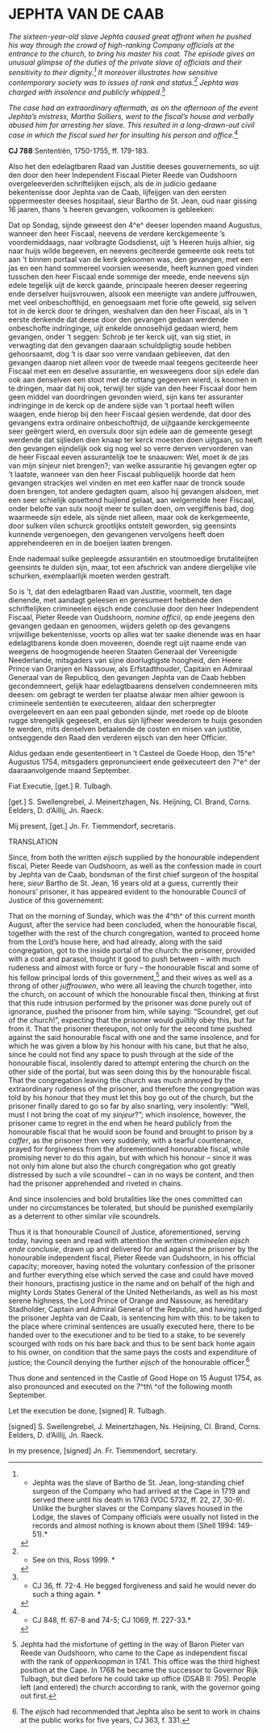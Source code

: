 # JEPHTA VAN DE CAAB

*The sixteen-year-old slave Jephta caused great affront when he pushed
his way through the crowd of high-ranking Company officials at the
entrance to the church, to bring his master his coat. The episode gives
an unusual glimpse of the duties of the private slave of officials and
their sensitivity to their dignity.[^1] It moreover illustrates
how sensitive contemporary society was to issues of rank and
status.[^2] Jephta was charged with insolence and publicly
whipped.*[^3]

*The case had an extraordinary aftermath, as on the afternoon of the
event Jephta’s mistress, Martha Solliers, went to the fiscal’s house and
verbally abused him for arresting her slave. This resulted in a
long-drawn-out civil case in which the fiscal sued her for insulting his
person and office.*[^4]

**CJ 788** Sententiën, 1750-1755, ff. 179-183.

Also het den edelagtbaren Raad van Justitie deeses gouvernements, so
uijt den door den heer Independent Fiscaal Pieter Reede van Oudshoorn
overgeleeverden schriftelijken eijsch, als de in judicio gedaane
bekentenisse door Jephta van de Caab, lijfeijgen van den eersten
oppermeester deeses hospitaal, sieur Bartho de St. Jean, oud naar
gissing 16 jaaren, thans ’s heeren gevangen, volkoomen is gebleeken:

Dat op Sondag, sijnde geweest den 4^e^ deeser lopenden maand Augustus,
wanneer den heer Fiscaal, neevens de verdere kerckgemeente ’s
voordemiddaags, naar volbragte Godsdienst, uijt ’s Heeren huijs alhier,
sig naar huijs wilde begeeven, en neevens geciteerde gemeente ook reets
tot aan ’t binnen portaal van de kerk gekoomen was, den gevangen, met
een jas en een hand sommereel voorsien weesende, heeft kunnen goed
vinden tusschen den heer Fiscaal ende sommige der meede, ende neevens
sijn edele tegelijk uijt de kerck gaande, principaale heeren deeser
regeering ende derselver huijsvrouwen, alsook een meenigte van andere
juffrouwen, met veel onbeschofthijd, en genoegsaam met forie ofte
geweld, sig selven tot in de kerck door te dringen, weshalven dan den
heer Fiscaal, als in ’t eerste denkende dat deese door den gevangen
gedaan werdende onbeschofte indringinge, uijt enkelde onnoselhijd gedaan
wierd, hem gevangen, onder ’t seggen: Schrob je ter kerck uijt, van sig
stiet, in verwagting dat den gevangen daaraan schuldpligtig soude hebben
gehoorsaamt, dog ’t is daar soo verre vandaan gebleeven, dat den
gevangen daarop niet alleen voor de tweede maal teegens geciteerde heer
Fiscaal met een en deselve assurantie, en wesweegens door sijn edele dan
ook aan denselven een stoot met de rottang gegeeven wierd, is koomen in
te dringen, maar dat hij ook, terwijl ter sijde van den heer Fiscaal
door hem geen middel van doordringen gevonden wierd, sijn kans ter
assuranter indringinge in de kerck op de andere sijde van ’t portaal
heeft willen waagen, ende hierop bij den heer Fiscaal gesien werdende,
dat door des gevangens extra ordinaire onbeschofthijd, de uijtgaande
kerckgemeente seer geërgert wierd, en oversulx door sijn edele aan de
gemeente gesegt werdende dat sijlieden dien knaap ter kerck moesten doen
uijtgaan, so heeft den gevangen eijndelijk ook sig nog wel so verre
derven vervorderen van de heer Fiscaal eeven assurantelijk toe te
snaauwen: Wel, moet ik de jas van mijn sinjeur niet brengen?; van welke
assurantie hij gevangen egter op ’t laatste, wanneer van den heer
Fiscaal publiquelijk hoorde dat hem gevangen strackjes wel vinden en met
een kaffer naar de tronck soude doen brengen, tot andere gedagten quam,
alsoo hij gevangen alsdoen, met een seer schielijk opsettend huijlend
gelaat, aan welgemelde heer Fiscaal, onder belofte van sulx nooijt meer
te sullen doen, om vergiffenis bad, dog waarmeede sijn edele, als sijnde
niet alleen, maar ook de kerkgemeente, door sulken vilen schurck
grootlijks ontstelt geworden, sig geensints kunnende vergenoegen, den
gevangenen vervolgens heeft doen apprehendeeren en in de boeijen laaten
brengen.

Ende nademaal sulke gepleegde assurantiën en stoutmoedige brutaliteijten
geensints te dulden sijn, maar, tot een afschrick van andere diergelijke
vile schurken, exemplaarlijk moeten werden gestraft.

So is ’t, dat den edelagtbaren Raad van Justitie, voormelt, ten dage
dienende, met aandagt geleesen en geresumeert hebbende den
schriftelijken crimineelen eijsch ende conclusie door den heer
Independent Fiscaal, Pieter Reede van Oudshoorn, *nomine officii*, op
ende jeegens den gevangen gedaan en genoomen, wijders geleth op des
gevangens vrijwillige bekentenisse, voorts op alles wat ter saake
dienende was en haar edelagtbarens konde doen moveeren, doende regt uijt
naame ende van weegens de hoogmogende heeren Staaten Generaal der
Vereenigde Neederlande, mitsgaders van sijne doorlugtigste hoogheid, den
Heere Prince van Oranjen en Nassouw, als Erfstadthouder, Capitain en
Admiraal Generaal van de Republicq, den gevangen Jephta van de Caab
hebben gecondemneert, gelijk haar edelagtbaarens denselven condemneeren
mits deesen: om gebragt te werden ter plaatse alwaar men alhier gewoon
is crimineele sententiën te executeeren, aldaar den scherpregter
overgeleevert en aan een paal gebonden sijnde, met roede op de bloote
rugge strengelijk gegeeselt, en dus sijn lijfheer weederom te huijs
gesonden te werden, mits denselven betaalende de costen en misen van
justitie, ontseggende den Raad den verderen eijsch van den heer
Officier.

Aldus gedaan ende gesententieert in ’t Casteel de Goede Hoop, den 15^e^
Augustus 1754, mitsgaders gepronuncieert ende geëxecuteert den 7^e^ der
daaraanvolgende maand September.

Fiat Executie, \[get.\] R. Tulbagh.

\[get.\] S. Swellengrebel, J. Meinertzhagen, Ns. Heijning, Cl. Brand,
Corns. Eelders, D. d’Aillij, Jn. Raeck.

Mij present, \[get.\] Jn. Fr. Tiemmendorf, secretaris.

TRANSLATION

Since, from both the written *eijsch* supplied by the honourable
independent fiscal, Pieter Reede van Oudshoorn, as well as the
confession made in court by Jephta van de Caab, bondsman of the first
chief surgeon of the hospital here, *sieur* Bartho de St. Jean, 16 years
old at a guess, currently their honours’ prisoner, it has appeared
evident to the honourable Council of Justice of this governement:

That on the morning of Sunday, which was the 4^th^ of this current month
August, after the service had been concluded, when the honourable
fiscal, together with the rest of the church congregation, wanted to
proceed home from the Lord’s house here, and had already, along with the
said congregation, got to the inside portal of the church: the prisoner,
provided with a coat and parasol, thought it good to push between – with
much rudeness and almost with force or fury – the honourable fiscal and
some of his fellow principal lords of this government,[^5] and their
wives as well as a throng of other *juffrouwen*, who were all leaving
the church together, into the church, on account of which the honourable
fiscal then, thinking at first that this rude intrusion performed by the
prisoner was done purely out of ignorance, pushed the prisoner from him,
while saying: “Scoundrel, get out of the church!”, expecting that the
prisoner would guiltily obey this, but far from it. That the prisoner
thereupon, not only for the second time pushed against the said
honourable fiscal with one and the same insolence, and for which he was
given a blow by his honour with his cane, but that he also, since he
could not find any space to push through at the side of the honourable
fiscal, insolently dared to attempt entering the church on the other
side of the portal, but was seen doing this by the honourable fiscal.
That the congregation leaving the church was much annoyed by the
extraordinary rudeness of the prisoner, and therefore the congregation
was told by his honour that they must let this boy go out of the church,
but the prisoner finally dared to go so far by also snarling, very
insolently: “Well, must I not bring the coat of my *sinjeur*?”; which
insolence, however, the prisoner came to regret in the end when he heard
publicly from the honourable fiscal that he would soon be found and
brought to prison by a *caffer*, as the prisoner then very suddenly,
with a tearful countenance, prayed for forgiveness from the
aforementioned honourable fiscal, while promising never to do this
again, but with which his honour – since it was not only him alone but
also the church congregation who got greatly distressed by such a vile
scoundrel – can in no ways be content, and then had the prisoner
apprehended and riveted in chains.

And since insolencies and bold brutalities like the ones committed can
under no circumstances be tolerated, but should be punished exemplarily
as a deterrent to other similar vile scoundrels.

Thus it is that honourable Council of Justice, aforementioned, serving
today, having seen and read with attention the written *crimineelen
eijsch ende conclusie*, drawn up and delivered for and against the
prisoner by the honourable independent fiscal, Pieter Reede van
Oudshoorn, in his official capacity; moreover, having noted the
voluntary confession of the prisoner and further everything else which
served the case and could have moved their honours, practising justice
in the name and on behalf of the high and mighty Lords States General of
the United Netherlands, as well as his most serene highness, the Lord
Prince of Orange and Nassouw, as hereditary Stadholder, Captain and
Admiral General of the Republic, and having judged the prisoner Jephta
van de Caab, is sentencing him with this: to be taken to the place where
criminal sentences are usually executed here, there to be handed over to
the executioner and to be tied to a stake, to be severely scourged with
rods on his bare back and thus to be sent back home again to his owner,
on condition that the same pays the costs and expenditure of justice;
the Council denying the further *eijsch* of the honourable
officer.[^6]

Thus done and sentenced in the Castle of Good Hope on 15 August 1754, as
also pronounced and executed on the 7^th\ ^of the following month
September.

Let the execution be done, \[signed\] R. Tulbagh.

\[signed\] S. Swellengrebel, J. Meinertzhagen, Ns. Heijning, Cl. Brand,
Corns. Eelders, D. d’Aillij, Jn. Raeck.

In my presence, \[signed\] Jn. Fr. Tiemmendorf, secretary.

[^1]: * Jephta was the slave of Bartho de St. Jean, long-standing chief
    surgeon of the Company who had arrived at the Cape in 1719 and
    served there until his death in 1763 (VOC 5732, ff. 22, 27, 30-9).
    Unlike the burgher slaves or the Company slaves housed in the Lodge,
    the slaves of Company officials were usually not listed in the
    records and almost nothing is known about them (Shell 1994:
    149-51).*

[^2]: * See on this, Ross 1999. *

[^3]: * CJ 36, ff. 72-4. He begged forgiveness and said he would never
    do such a thing again. *

[^4]: * CJ 848, ff. 67-8 and 74-5; CJ 1069, ff. 227-33.*

[^5]:  Jephta had the misfortune of getting in the way of Baron Pieter
    van Reede van Oudshoorn, who came to the Cape as independent fiscal
    with the rank of *opperkoopman* in 1741. This office was the third
    highest position at the Cape. In 1768 he became the successor to
    Governor Rijk Tulbagh, but died before he could take up office (DSAB
    II: 795). People left (and entered) the church according to rank,
    with the governor going out first.

[^6]:  The *eijsch* had recommended that Jephta also be sent to work in
    chains at the public works for five years, CJ 363, f. 331.
